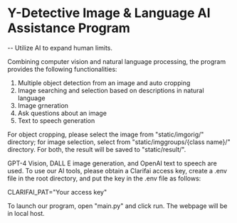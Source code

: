 # Y-Detective Image & Language AI Assistance Program
-- Utilize AI to expand human limits.

Combining computer vision and natural language processing, the program provides the following functionalities:
1. Multiple object detection from an image and auto cropping
2. Image searching and selection based on descriptions in natural language
3. Image grneration
4. Ask questions about an image
5. Text to speech generation

For object cropping, please select the image from "static/imgorig/" directory; for image selection, select from "static/imggroups/{class name}/" directory. For both, the result will be saved to "static/result/".

GPT-4 Vision, DALL E image generation, and OpenAI text to speech are used.
To use our AI tools, please obtain a Clarifai access key, create a .env file in the root directory, and put the key in the .env file as follows:

CLARIFAI_PAT="Your access key"

To launch our program, open "main.py" and click run. The webpage will be in local host.